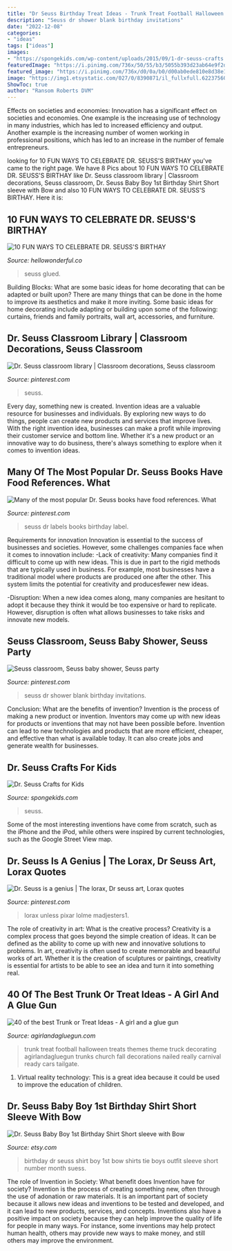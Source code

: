 ```yaml
---
title: "Dr Seuss Birthday Treat Ideas - Trunk Treat Football Halloween Treats Themes Theme Truck Decorating Agirlandagluegun Trunks Church Fall Decorations Nailed Really Carnival Ready Cars Tailgate"
description: "Seuss dr shower blank birthday invitations"
date: "2022-12-08"
categories:
- "ideas"
tags: ["ideas"]
images:
- "https://spongekids.com/wp-content/uploads/2015/09/1-dr-seuss-crafts.jpg"
featuredImage: "https://i.pinimg.com/736x/50/55/b3/5055b393d23ab64e9f2dd27cea704333--the-lorax-pixar.jpg"
featured_image: "https://i.pinimg.com/736x/d0/0a/b0/d00ab0ede810e8d38e11206e3dcbc679.jpg"
image: "https://img1.etsystatic.com/027/0/8390871/il_fullxfull.622375605_fxbp.jpg"
ShowToc: true
author: "Ransom Roberts DVM"
---
```



Effects on societies and economies:
Innovation has a significant effect on societies and economies. One example is the increasing use of technology in many industries, which has led to increased efficiency and output. Another example is the increasing number of women working in professional positions, which has led to an increase in the number of female entrepreneurs.

	

		
looking for 10 FUN WAYS TO CELEBRATE DR. SEUSS&#039;S BIRTHAY you've came to the right page. We have 8 Pics about 10 FUN WAYS TO CELEBRATE DR. SEUSS&#039;S BIRTHAY like Dr. Seuss classroom library | Classroom decorations, Seuss classroom, Dr. Seuss Baby Boy 1st Birthday Shirt Short sleeve with Bow and also 10 FUN WAYS TO CELEBRATE DR. SEUSS&#039;S BIRTHAY. Here it is:
		
    
## 10 FUN WAYS TO CELEBRATE DR. SEUSS&#039;S BIRTHAY

<img loading=lazy src="https://www.hellowonderful.co/ckfinder/userfiles/images/cat_in_hat_kid_craft_cover-683x1024.jpg" onerror="this.onerror=null;this.src='https://tse3.mm.bing.net/th?id=OIP.DBglcBVocmlwdeRcFJAXZgHaLG&amp;pid=15.1';" alt="10 FUN WAYS TO CELEBRATE DR. SEUSS&#039;S BIRTHAY">

_Source: hellowonderful.co_

>seuss glued. 

	

Building Blocks: What are some basic ideas for home decorating that can be adapted or built upon?
There are many things that can be done in the home to improve its aesthetics and make it more inviting. Some basic ideas for home decorating include adapting or building upon some of the following: curtains, friends and family portraits, wall art, accessories, and furniture.

    
## Dr. Seuss Classroom Library | Classroom Decorations, Seuss Classroom

<img loading=lazy src="https://i.pinimg.com/736x/d0/0a/b0/d00ab0ede810e8d38e11206e3dcbc679.jpg" onerror="this.onerror=null;this.src='https://tse1.mm.bing.net/th?id=OIP.tuFS3Ad_oC2JF168ksCTLgHaJ3&amp;pid=15.1';" alt="Dr. Seuss classroom library | Classroom decorations, Seuss classroom">

_Source: pinterest.com_

>seuss. 

	

Every day, something new is created. Invention ideas are a valuable resource for businesses and individuals. By exploring new ways to do things, people can create new products and services that improve lives. With the right invention idea, businesses can make a profit while improving their customer service and bottom line. Whether it's a new product or an innovative way to do business, there's always something to explore when it comes to invention ideas.

    
## Many Of The Most Popular Dr. Seuss Books Have Food References. What

<img loading=lazy src="https://i.pinimg.com/736x/78/4b/bb/784bbb7fbaf32d3cb6cbdf1a2ae9ff1c--food-labels-dr-seuss.jpg" onerror="this.onerror=null;this.src='https://tse2.mm.bing.net/th?id=OIP.KlqiCu0IcXXFjQW_NPI9YQHaMC&amp;pid=15.1';" alt="Many of the most popular Dr. Seuss books have food references. What">

_Source: pinterest.com_

>seuss dr labels books birthday label. 

	

Requirements for innovation
Innovation is essential to the success of businesses and societies. However, some challenges companies face when it comes to innovation include:
-Lack of creativity: Many companies find it difficult to come up with new ideas. This is due in part to the rigid methods that are typically used in business. For example, most businesses have a traditional model where products are produced one after the other. This system limits the potential for creativity and producesfewer new ideas.

-Disruption: When a new idea comes along, many companies are hesitant to adopt it because they think it would be too expensive or hard to replicate. However, disruption is often what allows businesses to take risks and innovate new models.

    
## Seuss Classroom, Seuss Baby Shower, Seuss Party

<img loading=lazy src="https://i.pinimg.com/736x/98/85/e1/9885e1d92d9cc6b50a24a31cf9f55820--blank-page-dr-suess.jpg" onerror="this.onerror=null;this.src='https://tse2.mm.bing.net/th?id=OIP.Jgg14Moj_qxQu-M00hpnCwHaKX&amp;pid=15.1';" alt="Seuss classroom, Seuss baby shower, Seuss party">

_Source: pinterest.com_

>seuss dr shower blank birthday invitations. 

	

Conclusion: What are the benefits of invention?
Invention is the process of making a new product or invention. Inventors may come up with new ideas for products or inventions that may not have been possible before. Invention can lead to new technologies and products that are more efficient, cheaper, and effective than what is available today. It can also create jobs and generate wealth for businesses.

    
## Dr. Seuss Crafts For Kids

<img loading=lazy src="https://spongekids.com/wp-content/uploads/2015/09/1-dr-seuss-crafts.jpg" onerror="this.onerror=null;this.src='https://tse1.mm.bing.net/th?id=OIP.njoRvRVKgbvJ0XotenNwRwHaLH&amp;pid=15.1';" alt="Dr. Seuss Crafts for Kids">

_Source: spongekids.com_

>seuss. 

	

Some of the most interesting inventions have come from scratch, such as the iPhone and the iPod, while others were inspired by current technologies, such as the Google Street View map.

    
## Dr. Seuss Is A Genius | The Lorax, Dr Seuss Art, Lorax Quotes

<img loading=lazy src="https://i.pinimg.com/736x/50/55/b3/5055b393d23ab64e9f2dd27cea704333--the-lorax-pixar.jpg" onerror="this.onerror=null;this.src='https://tse4.mm.bing.net/th?id=OIP.XZDE-3uOH2T3gAZqTdEL8AAAAA&amp;pid=15.1';" alt="Dr. Seuss is a genius | The lorax, Dr seuss art, Lorax quotes">

_Source: pinterest.com_

>lorax unless pixar lolme madjesters1. 

	

The role of creativity in art: What is the creative process?
Creativity is a complex process that goes beyond the simple creation of ideas. It can be defined as the ability to come up with new and innovative solutions to problems. In art, creativity is often used to create memorable and beautiful works of art. Whether it is the creation of sculptures or paintings, creativity is essential for artists to be able to see an idea and turn it into something real.

    
## 40 Of The Best Trunk Or Treat Ideas - A Girl And A Glue Gun

<img loading=lazy src="https://www.agirlandagluegun.com/wp-content/uploads/2016/09/08ff0bad708a7a8fadeb95eeaa7ca874.jpg" onerror="this.onerror=null;this.src='https://tse4.mm.bing.net/th?id=OIP.lomXm6DEMqbqf04M2Xx00AHaHa&amp;pid=15.1';" alt="40 of the best Trunk or Treat Ideas - A girl and a glue gun">

_Source: agirlandagluegun.com_

>trunk treat football halloween treats themes theme truck decorating agirlandagluegun trunks church fall decorations nailed really carnival ready cars tailgate. 

	

1. Virtual reality technology: This is a great idea because it could be used to improve the education of children.

    
## Dr. Seuss Baby Boy 1st Birthday Shirt Short Sleeve With Bow

<img loading=lazy src="https://img1.etsystatic.com/027/0/8390871/il_fullxfull.622375605_fxbp.jpg" onerror="this.onerror=null;this.src='https://tse3.mm.bing.net/th?id=OIP.QQD1WGHwfQUqkoHlYonkkwHaHa&amp;pid=15.1';" alt="Dr. Seuss Baby Boy 1st Birthday Shirt Short sleeve with Bow">

_Source: etsy.com_

>birthday dr seuss shirt boy 1st bow shirts tie boys outfit sleeve short number month suess. 

	

The role of Invention in Society: What benefit does Invention have for society?
Invention is the process of creating something new, often through the use of adonation or raw materials. It is an important part of society because it allows new ideas and inventions to be tested and developed, and it can lead to new products, services, and concepts. Inventions also have a positive impact on society because they can help improve the quality of life for people in many ways. For instance, some inventions may help protect human health, others may provide new ways to make money, and still others may improve the environment.

